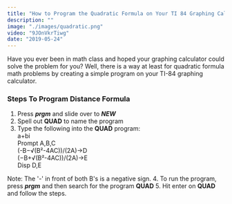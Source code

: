 ```yaml
---
title: "How to Program the Quadratic Formula on Your TI 84 Graphing Calculator"
description: ""
image: "./images/quadratic.png"
video: "9JOnVkrTiwg"
date: "2019-05-24"
---
```


Have you ever been in math class and hoped your graphing calculator could solve the problem for you? Well, there is a way at least for quadratic formula math problems by creating a simple program on your TI-84 graphing calculator.

### **Steps To Program Distance Formula**
1. Press ***prgm*** and slide over to ***NEW***
2. Spell out **QUAD** to name the program
3. Type the following into the **QUAD** program: <br>
a+bi <br>
Prompt A,B,C <br>
(-B−√(B²-4AC))/(2A)→D <br>
(−B+√(B²-4AC))/(2A)→E <br>
Disp D,E <br>

Note: The '-' in front of both B's is a negative sign.
4. To run the program, press ***prgm*** and then search for the program **QUAD**
5. Hit enter on **QUAD** and follow the steps.
